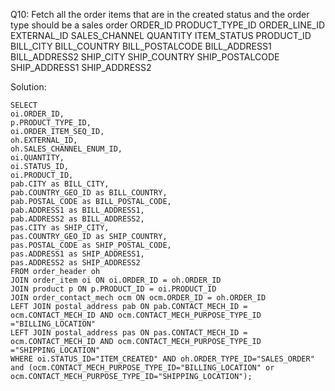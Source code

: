 Q10: Fetch all the order items that are in the created status and the order type should be a sales order
ORDER_ID
PRODUCT_TYPE_ID
ORDER_LINE_ID
EXTERNAL_ID
SALES_CHANNEL
QUANTITY
ITEM_STATUS 
PRODUCT_ID
BILL_CITY
BILL_COUNTRY
BILL_POSTALCODE
BILL_ADDRESS1
BILL_ADDRESS2
SHIP_CITY
SHIP_COUNTRY
SHIP_POSTALCODE
SHIP_ADDRESS1
SHIP_ADDRESS2


Solution:
```mysql
SELECT
oi.ORDER_ID,
p.PRODUCT_TYPE_ID,
oi.ORDER_ITEM_SEQ_ID,
oh.EXTERNAL_ID,
oh.SALES_CHANNEL_ENUM_ID,
oi.QUANTITY,
oi.STATUS_ID,
oi.PRODUCT_ID,
pab.CITY as BILL_CITY,
pab.COUNTRY_GEO_ID as BILL_COUNTRY,
pab.POSTAL_CODE as BILL_POSTAL_CODE,
pab.ADDRESS1 as BILL_ADDRESS1,
pab.ADDRESS2 as BILL_ADDRESS2,
pas.CITY as SHIP_CITY,
pas.COUNTRY_GEO_ID as SHIP_COUNTRY,
pas.POSTAL_CODE as SHIP_POSTAL_CODE,
pas.ADDRESS1 as SHIP_ADDRESS1,
pas.ADDRESS2 as SHIP_ADDRESS2
FROM order_header oh
JOIN order_item oi ON oi.ORDER_ID = oh.ORDER_ID
JOIN product p ON p.PRODUCT_ID = oi.PRODUCT_ID
JOIN order_contact_mech ocm ON ocm.ORDER_ID = oh.ORDER_ID
LEFT JOIN postal_address pab ON pab.CONTACT_MECH_ID = ocm.CONTACT_MECH_ID AND ocm.CONTACT_MECH_PURPOSE_TYPE_ID ="BILLING_LOCATION"
LEFT JOIN postal_address pas ON pas.CONTACT_MECH_ID = ocm.CONTACT_MECH_ID AND ocm.CONTACT_MECH_PURPOSE_TYPE_ID ="SHIPPING_LOCATION"
WHERE oi.STATUS_ID="ITEM_CREATED" AND oh.ORDER_TYPE_ID="SALES_ORDER" and (ocm.CONTACT_MECH_PURPOSE_TYPE_ID="BILLING_LOCATION" or ocm.CONTACT_MECH_PURPOSE_TYPE_ID="SHIPPING_LOCATION");
```
